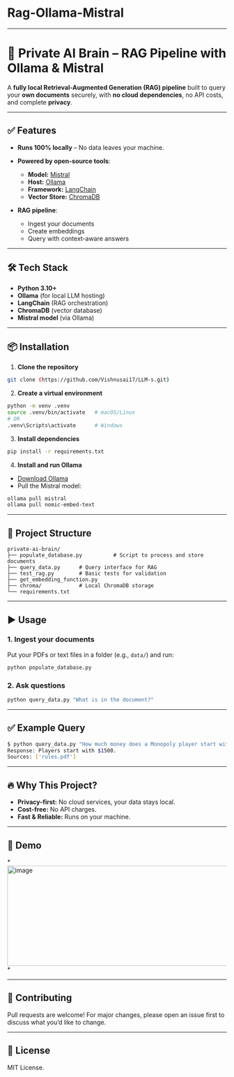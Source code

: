 # Rag-Ollama-Mistral

---

# 🧠 Private AI Brain – RAG Pipeline with Ollama & Mistral

A **fully local Retrieval-Augmented Generation (RAG) pipeline** built to query your **own documents** securely, with **no cloud dependencies**, no API costs, and complete **privacy**.

---

## ✅ Features

* **Runs 100% locally** – No data leaves your machine.
* **Powered by open-source tools**:

  * **Model:** [Mistral](https://mistral.ai)
  * **Host:** [Ollama](https://ollama.ai)
  * **Framework:** [LangChain](https://www.langchain.com/)
  * **Vector Store:** [ChromaDB](https://www.trychroma.com/)
* **RAG pipeline**:

  * Ingest your documents
  * Create embeddings
  * Query with context-aware answers

---

## 🛠 Tech Stack

* **Python 3.10+**
* **Ollama** (for local LLM hosting)
* **LangChain** (RAG orchestration)
* **ChromaDB** (vector database)
* **Mistral model** (via Ollama)

---

## 📦 Installation

1. **Clone the repository**

```bash
git clone (https://github.com/Vishnusai17/LLM-s.git)
```

2. **Create a virtual environment**

```bash
python -m venv .venv
source .venv/bin/activate   # macOS/Linux
# OR
.venv\Scripts\activate      # Windows
```

3. **Install dependencies**

```bash
pip install -r requirements.txt
```

4. **Install and run Ollama**

* [Download Ollama](https://ollama.ai/download)
* Pull the Mistral model:

```bash
ollama pull mistral
ollama pull nomic-embed-text
```

---

## 📂 Project Structure

```
private-ai-brain/
├── populate_database.py          # Script to process and store documents
├── query_data.py      # Query interface for RAG
├── test_rag.py        # Basic tests for validation
├── get_embedding_function.py
├── chroma/            # Local ChromaDB storage
└── requirements.txt
```

---

## ▶️ Usage

### 1. **Ingest your documents**

Put your PDFs or text files in a folder (e.g., `data/`) and run:

```bash
python populate_database.py
```

### 2. **Ask questions**

```bash
python query_data.py "What is in the document?"
```

---

## ✅ Example Query

```bash
$ python query_data.py "How much money does a Monopoly player start with?"
Response: Players start with $1500.
Sources: ['rules.pdf']
```

---

## 🔥 Why This Project?

* **Privacy-first:** No cloud services, your data stays local.
* **Cost-free:** No API charges.
* **Fast & Reliable:** Runs on your machine.

---

## 📸 Demo

*<img width="1652" height="230" alt="image" src="https://github.com/user-attachments/assets/21e581b9-1753-43e5-8cb8-034b81b84124" />
*

---

## 🤝 Contributing

Pull requests are welcome! For major changes, please open an issue first to discuss what you’d like to change.

---

## 📜 License

MIT License.


